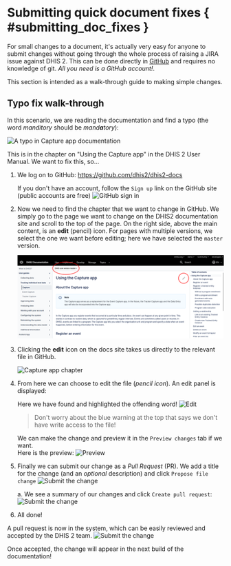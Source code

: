 # Submitting quick document fixes { #submitting_doc_fixes } 

For small changes to a document, it's actually very easy for anyone to
submit changes without going through the whole process of raising a JIRA
issue against DHIS 2. This can be done directly in
[GitHub](https://github.com/dhis2/dhis2-docs) and requires no knowledge of git.
_All you need is a GitHub account!_.

This section is intended as a walk-through guide to making simple changes.

## Typo fix walk-through

In this scenario, we are reading the documentation and find a typo (the word
_manditory_ should be _mand**a**tory_):

![A typo in Capture app documentation](resources/images/doc_pr_001.png)

This is in the chapter on "Using the Capture app" in the DHIS 2 User Manual.
We want to fix this, so...

1. We log on to GitHub: https://github.com/dhis2/dhis2-docs

    If you don't have an account, follow the `Sign up` link on the GitHub site  
    (public accounts are free)
    ![GitHub sign in](resources/images/doc_pr_001b.png)

2. Now we need to find the chapter that we want to change in GitHub. We simply go to the page we want to change on the DHIS2 documentation site and scroll to the top of the page. On the right side, above the main content, is an **edit** (pencil) icon. For pages with multiple versions, we select the one we want before editing; here we have selected the `master` version.
    
    ![Documentation index files](resources/images/doc_pr_002b.png)

3. Clicking the **edit** icon on the docs site takes us directly to the relevant file in GitHub.

    ![Capture app chapter](resources/images/doc_pr_004b.png)

4. From here we can choose to edit the file (_pencil icon_). An edit panel is displayed:

    Here we have found and highlighted the offending word!
    ![Edit](resources/images/doc_pr_005.png)

    > Don't worry about the blue warning at the top that says we don't have
    write access to the file!  

    We can make the change and preview it in the `Preview changes` tab if we want.  
    Here is the preview:
    ![Preview](resources/images/doc_pr_006.png)

5. Finally we can submit our change as a _Pull Request_ (PR).
    We add a title for the change (and an _optional_ description) and click
    `Propose file change`
    ![Submit the change](resources/images/doc_pr_007.png)

    a. We see a summary of our changes and click `Create pull request`:
    ![Submit the change](resources/images/doc_pr_008.png)

6. All done!

A pull request is now in the system, which can be easily reviewed
and accepted by the DHIS 2 team.
![Submit the change](resources/images/doc_pr_009.png)

Once accepted, the change will appear in the next build of the documentation!    

